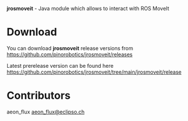 **jrosmoveit** - Java module which allows to interact with ROS MoveIt

# Download

You can download **jrosmoveit** release versions from <https://github.com/pinorobotics/jrosmoveit/releases>

Latest prerelease version can be found here <https://github.com/pinorobotics/jrosmoveit/tree/main/jrosmoveit/release>

# Contributors

aeon_flux <aeon_flux@eclipso.ch>
